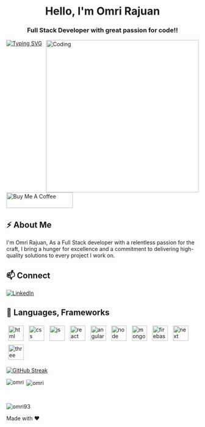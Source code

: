 <!-- omri rajuan -->
<h1 align="center">Hello, I'm Omri Rajuan</h1>
<h3 align="center">Full Stack Developer with great passion for code!!</h3>
<img align="right" alt="Coding" width="400" src="https://images-wixmp-ed30a86b8c4ca887773594c2.wixmp.com/f/504124ed-286d-4e9c-9349-f76e5d731b4e/d5i1tk3-3bb16f9a-9541-4e42-9fd7-a029af1bd925.gif?token=eyJ0eXAiOiJKV1QiLCJhbGciOiJIUzI1NiJ9.eyJzdWIiOiJ1cm46YXBwOjdlMGQxODg5ODIyNjQzNzNhNWYwZDQxNWVhMGQyNmUwIiwiaXNzIjoidXJuOmFwcDo3ZTBkMTg4OTgyMjY0MzczYTVmMGQ0MTVlYTBkMjZlMCIsIm9iaiI6W1t7InBhdGgiOiJcL2ZcLzUwNDEyNGVkLTI4NmQtNGU5Yy05MzQ5LWY3NmU1ZDczMWI0ZVwvZDVpMXRrMy0zYmIxNmY5YS05NTQxLTRlNDItOWZkNy1hMDI5YWYxYmQ5MjUuZ2lmIn1dXSwiYXVkIjpbInVybjpzZXJ2aWNlOmZpbGUuZG93bmxvYWQiXX0.YKp6iiL9aiCZDQ9MXO8oeTbW4ZIjMMLBTYT4yTtx4CY">
  <a href="https://git.io/typing-svg"><img src="https://readme-typing-svg.demolab.com?font=Fira+Code&pause=1000&random=false&width=435&lines=+Hi+there%2C+Nice+to+see+you+%F0%9F%91%8B+" alt="Typing SVG" /></a>
<br />

<a href="https://www.buymeacoffee.com/omri93rajuan" target="_blank"><img src="https://cdn.buymeacoffee.com/buttons/default-orange.png" alt="Buy Me A Coffee" height="41" width="174"></a>

## ⚡ About Me

 I'm Omri Rajuan, As a Full Stack developer with a relentless passion for the craft, I bring a hunger for excellence and a commitment to delivering high-quality solutions to every project I work on.
<br />
## 📫 Connect 

[![LinkedIn](https://img.shields.io/badge/LinkedIn-0077B5?style=for-the-badge&logo=linkedin&logoColor=white)](https://www.linkedin.com/in/omri-rajuan/)

## 🚀 Languages, Frameworks
<p float="left">
<img style="padding:5px;" align="center" alt="html" width="40px" src="https://upload.wikimedia.org/wikipedia/commons/thumb/3/38/HTML5_Badge.svg/800px-HTML5_Badge.svg.png"/>
<img style="padding:5px;" align="center" alt="css" width="40px" src="https://cdn4.iconfinder.com/data/icons/social-media-logos-6/512/121-css3-512.png"/>
<img style="padding:5px;" align="center" alt="js" width="40px" src="https://upload.wikimedia.org/wikipedia/commons/thumb/6/6a/JavaScript-logo.png/640px-JavaScript-logo.png"/>
<img style="padding:5px;" align="center" alt="react" width="40px" src="https://upload.wikimedia.org/wikipedia/commons/thumb/a/a7/React-icon.svg/2300px-React-icon.svg.png"/>
<img style="padding:5px;" align="center" alt="angular" width="40px" src="https://angular.io/assets/images/logos/angular/angular.png"/>
<img style="padding:5px;" align="center" alt="node" width="40px" src="https://static-00.iconduck.com/assets.00/node-js-icon-227x256-913nazt0.png"/>
<img style="padding:5px;" align="center" alt="mongo" width="40px" src="https://w7.pngwing.com/pngs/956/695/png-transparent-mongodb-original-wordmark-logo-icon-thumbnail.png"/>
<img style="padding:5px;" align="center" alt="firebase" width="40px" src="https://www.gstatic.com/devrel-devsite/prod/v4c72fb03a7a581549fb317877b3b0627265bda97bd9ba2a29365d1ada8a00354/firebase/images/touchicon-180.png"/>
<img style="padding:5px;" align="center" alt="next" width="40px" src="https://static-00.iconduck.com/assets.00/nextjs-icon-512x512-11yvtwzn.png"/>
<img style="padding:5px;" align="center" alt="three" width="40px" src="https://upload.wikimedia.org/wikipedia/commons/thumb/3/3f/Three.js_Icon.svg/1200px-Three.js_Icon.svg.png"/>

[![GitHub Streak](https://streak-stats.demolab.com?user=omri93rajuan&card_width=500)](https://git.io/streak-stats)<br />

<p><img align="left" src="https://github-readme-stats.vercel.app/api/top-langs?username=omri93rajuan&show_icons=true&locale=en&layout=compact" alt="omri" /></p>

<p>&nbsp;<img align="center" src="https://github-readme-stats.vercel.app/api?username=omri93rajuan&show_icons=true&locale=en" alt="omri" /></p>
<br />


<p align="left"> <img src="https://komarev.com/ghpvc/?username=omri93rajuan&label=Profile%20views&color=0e75b6&style=flat" alt="omri93" /> </p>


Made with ❤️ 

<!--
**Omri93Rajuan/Omri93Rajuan** is a ✨ _special_ ✨ repository because its `README.md` (this file) appears on your GitHub profile.
